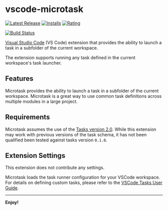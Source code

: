 # vscode-microtask

[![Latest Release](https://vsmarketplacebadge.apphb.com/version-short/owenfarrell.vscode-microtask.svg)](https://marketplace.visualstudio.com/items?itemName=owenfarrell.vscode-microtask)
[![Installs](https://vsmarketplacebadge.apphb.com/installs/owenfarrell.vscode-microtask.svg)](https://marketplace.visualstudio.com/items?itemName=owenfarrell.vscode-microtask)
[![Rating](https://vsmarketplacebadge.apphb.com/rating-short/owenfarrell.vscode-microtask.svg)](https://marketplace.visualstudio.com/items?itemName=owenfarrell.vscode-microtask#review-details)

[![Build Status](https://travis-ci.org/owenfarrell/vscode-microtask.svg?branch=master)](https://travis-ci.org/owenfarrell/vscode-microtask)

[Visual Studio Code](https://code.visualstudio.com/) (VS Code) extension that provides the ability to launch a task in a subfolder of the current workspace.

The extension supports running any task defined in the current workspace's task launcher.

## Features

Microtask provides the ability to launch a task in a subfolder of the current workspace. Microtask is a great way to use common task definitions across multiple modules in a large project. 

## Requirements

Microtask assumes the use of the [Tasks version 2.0](https://code.visualstudio.com/updates/v1_13#_preview-tasks-version-20). While this extension may work with previous versions of the task schema, it has not been qualified been tested against tasks version `0.1.0`.

## Extension Settings

This extension does not contribute any settings.

Microtask loads the task runner configuration for your VSCode workspace. For details on defining custom tasks, please refer to the [VSCode Tasks User Guide](https://code.visualstudio.com/docs/editor/tasks).

-----------------------------------------------------------------------------------------------------------

**Enjoy!**
